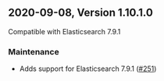 ## 2020-09-08, Version 1.10.1.0

Compatible with Elasticsearch 7.9.1

### Maintenance
  * Adds support for Elasticsearch 7.9.1 ([#251](https://github.com/opendistro-for-elasticsearch/alerting/pull/251))
  